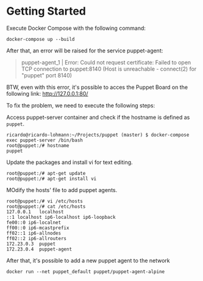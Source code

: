 

Getting Started
===============

Execute Docker Compose with the following command:
```shell
docker-compose up --build
```

After that, an error will be raised for the service puppet-agent:
> puppet-agent_1    | Error: Could not request certificate: Failed to open TCP connection to puppet:8140 (Host is unreachable - connect(2) for "puppet" port 8140)

BTW, even with this error, it's possible to acces the Puppet Board on the
following link: http://127.0.0.1:80/


To fix the problem, we need to execute the following steps:

Access puppet-server container and check if the hostname is defined as `puppet`.
```shell
ricardo@ricardo-lohmann:~/Projects/puppet (master) $ docker-compose exec puppet-server /bin/bash
root@puppet:/# hostname
puppet
```

Update the packages and install vi for text editing.
```shell
root@puppet:/# apt-get update
root@puppet:/# apt-get install vi
```

MOdify the hosts' file to add puppet agents.
```shell
root@puppet:/# vi /etc/hosts
root@puppet:/# cat /etc/hosts
127.0.0.1	localhost
::1	localhost ip6-localhost ip6-loopback
fe00::0	ip6-localnet
ff00::0	ip6-mcastprefix
ff02::1	ip6-allnodes
ff02::2	ip6-allrouters
172.23.0.3	puppet
172.23.0.4	puppet-agent
```

After that, it's possible to add a new puppet agent to the network
```shell
docker run --net puppet_default puppet/puppet-agent-alpine
```